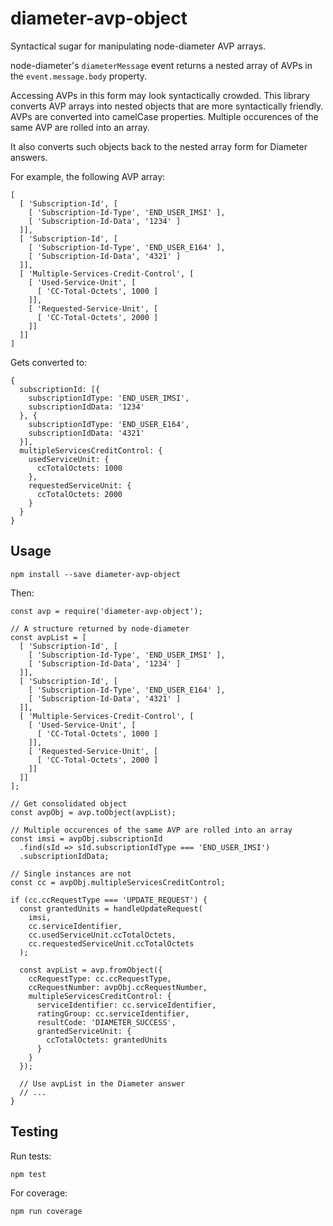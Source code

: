 # diameter-avp-object

Syntactical sugar for manipulating node-diameter AVP arrays.

node-diameter's `diameterMessage` event returns a nested array of AVPs in the `event.message.body` property.

Accessing AVPs in this form may look syntactically crowded. This library converts AVP arrays into nested objects that are more syntactically friendly. AVPs are converted into camelCase properties. Multiple occurences of the same AVP are rolled into an array.

It also converts such objects back to the nested array form for Diameter answers.

For example, the following AVP array:

```
[
  [ 'Subscription-Id', [
    [ 'Subscription-Id-Type', 'END_USER_IMSI' ],
    [ 'Subscription-Id-Data', '1234' ]
  ]],
  [ 'Subscription-Id', [
    [ 'Subscription-Id-Type', 'END_USER_E164' ],
    [ 'Subscription-Id-Data', '4321' ]
  ]],
  [ 'Multiple-Services-Credit-Control', [
    [ 'Used-Service-Unit', [
      [ 'CC-Total-Octets', 1000 ]
    ]],
    [ 'Requested-Service-Unit', [
      [ 'CC-Total-Octets', 2000 ]
    ]]
  ]]
]
```

Gets converted to:

```
{
  subscriptionId: [{
    subscriptionIdType: 'END_USER_IMSI',
    subscriptionIdData: '1234'
  }, {
    subscriptionIdType: 'END_USER_E164',
    subscriptionIdData: '4321'
  }],
  multipleServicesCreditControl: {
    usedServiceUnit: {
      ccTotalOctets: 1000
    },
    requestedServiceUnit: {
      ccTotalOctets: 2000
    }
  }
}
```

## Usage

```
npm install --save diameter-avp-object
```

Then:

```
const avp = require('diameter-avp-object');

// A structure returned by node-diameter
const avpList = [
  [ 'Subscription-Id', [
    [ 'Subscription-Id-Type', 'END_USER_IMSI' ],
    [ 'Subscription-Id-Data', '1234' ]
  ]],
  [ 'Subscription-Id', [
    [ 'Subscription-Id-Type', 'END_USER_E164' ],
    [ 'Subscription-Id-Data', '4321' ]
  ]],
  [ 'Multiple-Services-Credit-Control', [
    [ 'Used-Service-Unit', [
      [ 'CC-Total-Octets', 1000 ]
    ]],
    [ 'Requested-Service-Unit', [
      [ 'CC-Total-Octets', 2000 ]
    ]]
  ]]
];

// Get consolidated object
const avpObj = avp.toObject(avpList);

// Multiple occurences of the same AVP are rolled into an array
const imsi = avpObj.subscriptionId
  .find(sId => sId.subscriptionIdType === 'END_USER_IMSI')
  .subscriptionIdData;

// Single instances are not
const cc = avpObj.multipleServicesCreditControl;

if (cc.ccRequestType === 'UPDATE_REQUEST') {
  const grantedUnits = handleUpdateRequest(
    imsi,
    cc.serviceIdentifier,
    cc.usedServiceUnit.ccTotalOctets,
    cc.requestedServiceUnit.ccTotalOctets
  );

  const avpList = avp.fromObject({
    ccRequestType: cc.ccRequestType,
    ccRequestNumber: avpObj.ccRequestNumber,
    multipleServicesCreditControl: {
      serviceIdentifier: cc.serviceIdentifier,
      ratingGroup: cc.serviceIdentifier,
      resultCode: 'DIAMETER_SUCCESS',
      grantedServiceUnit: {
        ccTotalOctets: grantedUnits
      }
    }
  });

  // Use avpList in the Diameter answer
  // ...
}
```

## Testing

Run tests:

```
npm test
```

For coverage:

```
npm run coverage
```
